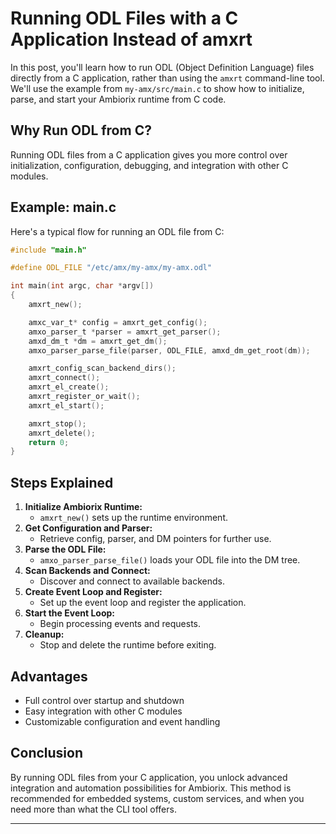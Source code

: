 # Running ODL Files with a C Application Instead of amxrt

In this post, you'll learn how to run ODL (Object Definition Language) files directly from a C application, rather than using the `amxrt` command-line tool. We'll use the example from `my-amx/src/main.c` to show how to initialize, parse, and start your Ambiorix runtime from C code.

## Why Run ODL from C?

Running ODL files from a C application gives you more control over initialization, configuration, debugging, and integration with other C modules. 

## Example: main.c

Here's a typical flow for running an ODL file from C:

```c
#include "main.h"

#define ODL_FILE "/etc/amx/my-amx/my-amx.odl"

int main(int argc, char *argv[])
{
    amxrt_new();

    amxc_var_t* config = amxrt_get_config();
    amxo_parser_t *parser = amxrt_get_parser();
    amxd_dm_t *dm = amxrt_get_dm();
    amxo_parser_parse_file(parser, ODL_FILE, amxd_dm_get_root(dm));

    amxrt_config_scan_backend_dirs();
    amxrt_connect();
    amxrt_el_create();
    amxrt_register_or_wait();
    amxrt_el_start();

    amxrt_stop();
    amxrt_delete();
    return 0;
}
```

## Steps Explained

1. **Initialize Ambiorix Runtime:**
   - `amxrt_new()` sets up the runtime environment.
2. **Get Configuration and Parser:**
   - Retrieve config, parser, and DM pointers for further use.
3. **Parse the ODL File:**
   - `amxo_parser_parse_file()` loads your ODL file into the DM tree.
4. **Scan Backends and Connect:**
   - Discover and connect to available backends.
5. **Create Event Loop and Register:**
   - Set up the event loop and register the application.
6. **Start the Event Loop:**
   - Begin processing events and requests.
7. **Cleanup:**
   - Stop and delete the runtime before exiting.

## Advantages

- Full control over startup and shutdown
- Easy integration with other C modules
- Customizable configuration and event handling

## Conclusion

By running ODL files from your C application, you unlock advanced integration and automation possibilities for Ambiorix. This method is recommended for embedded systems, custom services, and when you need more than what the CLI tool offers.

---
